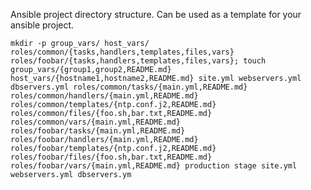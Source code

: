 Ansible project directory structure. Can be used as a template for your ansible project. 

    mkdir -p group_vars/ host_vars/ roles/common/{tasks,handlers,templates,files,vars} roles/foobar/{tasks,handlers,templates,files,vars}; touch group_vars/{group1,group2,README.md} host_vars/{hostname1,hostname2,README.md} site.yml webservers.yml dbservers.yml roles/common/tasks/{main.yml,README.md} roles/common/handlers/{main.yml,README.md} roles/common/templates/{ntp.conf.j2,README.md} roles/common/files/{foo.sh,bar.txt,README.md} roles/common/vars/{main.yml,README.md} roles/foobar/tasks/{main.yml,README.md} roles/foobar/handlers/{main.yml,README.md} roles/foobar/templates/{ntp.conf.j2,README.md} roles/foobar/files/{foo.sh,bar.txt,README.md} roles/foobar/vars/{main.yml,README.md} production stage site.yml webservers.yml dbservers.ym
